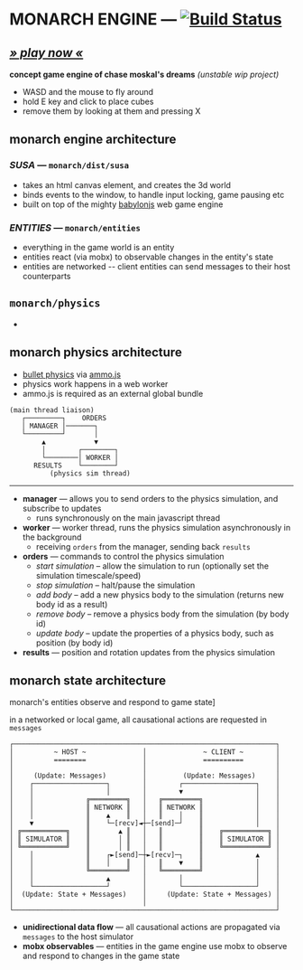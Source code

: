 
# MONARCH ENGINE — [![Build Status](https://travis-ci.org/monarch-games/engine.svg?branch=master)](https://travis-ci.org/monarch-games/engine)

## ***[» play now «](https://monarch-games.github.io/engine/)***

**concept game engine of chase moskal's dreams** *(unstable wip project)*
- WASD and the mouse to fly around
- hold E key and click to place cubes
- remove them by looking at them and pressing X

## monarch engine architecture

### *SUSA* — `monarch/dist/susa`

- takes an html canvas element, and creates the 3d world
- binds events to the window, to handle input locking, game pausing etc
- built on top of the mighty [babylonjs](http://www.babylonjs.com/) web game engine

### *ENTITIES* — `monarch/entities`

- everything in the game world is an entity
- entities react (via mobx) to observable changes in the entity's state
- entities are networked -- client entities can send messages to their host counterparts

## `monarch/physics`

- 

## monarch physics architecture

- [bullet physics](https://github.com/bulletphysics/bullet3) via [ammo.js](https://github.com/kripken/ammo.js/)
- physics work happens in a web worker
- ammo.js is required as an external global bundle

```
(main thread liaison)
   ┌─────────┐    ORDERS
   │ MANAGER │───────┐
   └─────────┘       │
        ▲            ▼
        │        ┌────────┐
        └────────│ WORKER │
      RESULTS    └────────┘
          (physics sim thread)
```

****
- **manager** — allows you to send orders to the physics simulation, and subscribe to updates
	- runs synchronously on the main javascript thread
- **worker** — worker thread, runs the physics simulation asynchronously in the background
	- receiving `orders` from the manager, sending back `results`
- **orders** — commands to control the physics simulation
	- *start simulation* – allow the simulation to run (optionally set the simulation timescale/speed)
	- *stop simulation* – halt/pause the simulation
	- *add body* – add a new physics body to the simulation (returns new body id as a result)
	- *remove body* – remove a physics body from the simulation (by body id)
	- *update body* – update the properties of a physics body, such as position (by body id)
- **results** — position and rotation updates from the physics simulation

## monarch state architecture

monarch's entities observe and respond to game state]

in a networked or local game, all causational actions are requested in `messages`

```
┌─────────────────────────────────────────────────────────────────┐
│          ~ HOST ~              │              ~ CLIENT ~        │
│          ========              │              ==========        │
│                                │                                │
│     (Update: Messages)         │         (Update: Messages)     │
│    ┌──────────────────┐        │        ┌──────────────────┐    │
│    │                  │        │        ▼                  │    │
│    │             ╔═════════╗   │   ╔═════════╗             │    │
│    │             ║ NETWORK ║   │   ║ NETWORK ║             │    │
│    │             ║    ▲    ║   │   ║    │    ║             │    │
│    ▼             ║    └─[recv]◄┼─[send]─┘    ║             │    │
│ ╔═══════════╗    ║       ▲ ║   │   ║         ║    ╔═══════════╗ │
│ ║ SIMULATOR ║    ║       │ ║   │   ║         ║    ║ SIMULATOR ║ │
│ ╚═══════════╝    ║       │ ║   │   ║         ║    ╚═══════════╝ │
│    │             ║    ┌►[send]─┼►[recv]─┐    ║             ▲    │
│    │             ║    │    ║   │   ║    ▼    ║             │    │
│    │             ╚═════════╝   │   ╚═════════╝             │    │
│    │                  ▲        │        │                  │    │
│    └──────────────────┘        │        └──────────────────┘    │
│  (Update: State + Messages)    │     (Update: State + Messages) │
│                                │                                │
└─────────────────────────────────────────────────────────────────┘
```

- **unidirectional data flow** — all causational actions are propagated via `messages` to the host simulator
- **mobx observables** — entities in the game engine use mobx to observe and respond to changes in the game state
